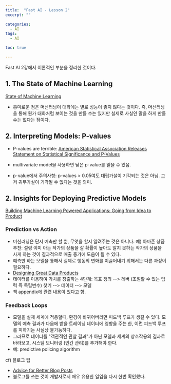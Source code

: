 ```yaml
---
title:  "Fast AI - Lesson 2"
excerpt: ""

categories:
  - AI
tags:
  - AI

toc: true

---
```

Fast AI 2강에서 이론적인 부분을 정리한 것이다.
## 1. The State of Machine Learning
[State of Machine Learning](assets/images/state_machinelearning.PNG)
- 흥미로운 점은 머신러닝이 대화에는 별로 성능이 좋지 않다는 것이다. 즉, 머신러닝을 통해 뭔가 대화처럼 보이는 것을 만들 수는 있지만 실제로 사실인 말을 하게 만들 수는 없다는 점이다.

## 2. Interpreting Models: P-values
- P-values are terrible: [American Statistical Association Releases Statement on Statistical Significance and P-Values](https://www.amstat.org/asa/files/pdfs/p-valuestatement.pdf)
- multivariate model을 사용하면 낮은 p-value를 얻을 수 있음.

- p-value에서 주의사항: p-values > 0.05여도 대립가설이 기각되는 것은 아님. 그저 귀무가설이 기각될 수 없다는 것을 의미.

## 2. Insights for Deploying Predictive Models

[Building Machine Learning Powered Applications: Going from Idea to Product](https://www.amazon.com/Building-Machine-Learning-Powered-Applications/dp/149204511X)

### Prediction vs Action
- 머신러닝은 단지 예측만 할 뿐, 무엇을 할지 알려주는 것은 아니다. 예) 아마존 상품추천: 설령 이미 아는 작가의 상품을 살 확률이 높아도 알지 못하는 작가의 상품을 사게 하는 것이 결과적으로 매출 증가에 도움이 될 수 있다.
- 예측만 하는 모델을 통해서 실제로 행동의 변화를 이끌어내기 위해서는 다른 과정이 필요하다.
- [Designing Great Data Products](https://www.oreilly.com/radar/drivetrain-approach-data-products/)
- 데이터를 이용하여 가치를 창출하는 4단계: 목표 정의 --> 레버 (조절할 수 있는 입력 즉 독립변수) 찾기 --> 데이터 --> 모델
- 책 appendix에 관련 내용이 있다고 함.

### Feedback Loops
- 모델을 실제 세계에 적용할때, 환경이 바뀌어버리면 피드백 루프가 생길 수 있다. 모델의 예측 결과가 다음에 받을 트레이닝 데이터에 영향을 주는 한, 이런 피드백 루프를 피하기는 사실상 불가능하다.
- 그러므로 데이터를 "객관적인 관찰 결과"가 아닌 모델과 세계의 상호작용의 결과로 바라보고, 시스템 모니터링 (인간 관리)를 추가해야 한다.
- 예: predictive policing algorithm


cf) 블로그 팁
- [Advice for Better Blog Posts](https://www.fast.ai/2019/05/13/blogging-advice/)
- 블로그를 쓰는 것이 개발자로서 매우 유용한 일임을 다시 한번 확인했다.